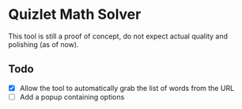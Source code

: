 # Quizlet Math Solver
This tool is still a proof of concept, do not expect actual quality and polishing (as of now).

## Todo
* [X] Allow the tool to automatically grab the list of words from the URL
* [ ] Add a popup containing options